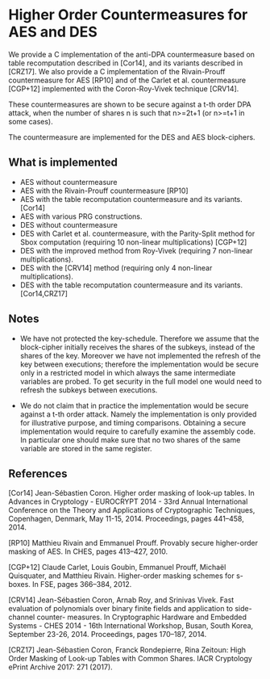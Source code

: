 Higher Order Countermeasures for AES and DES
======

We provide a C implementation of the anti-DPA countermeasure based on table recomputation described in [Cor14], and its variants described in [CRZ17]. We also provide a C implementation of the Rivain-Prouff countermeasure for AES [RP10] and of the Carlet et al. countermeasure [CGP+12] implemented with the Coron-Roy-Vivek technique [CRV14].

These countermeasures are shown to be secure against a t-th order DPA attack, when the number of shares n is such that n>=2t+1 (or n>=t+1 in some cases).

The countermeasure are implemented for the DES and AES block-ciphers.


What is implemented
-------------------

* AES without countermeasure
* AES with the Rivain-Prouff countermeasure [RP10]
* AES with the table recomputation countermeasure and its variants. [Cor14]
* AES with various PRG constructions. 
* DES without countermeasure
* DES with Carlet et al. countermeasure, with the Parity-Split method for Sbox computation (requiring 10 non-linear multiplications) [CGP+12]
* DES with the improved method from Roy-Vivek (requiring 7 non-linear multiplications).
* DES with the [CRV14] method (requiring only 4 non-linear multiplications). 
* DES with the table recomputation countermeasure and its variants. [Cor14,CRZ17]

Notes
----
* We have not protected the key-schedule. Therefore we assume that the block-cipher initially receives the shares of the subkeys, instead of the shares of the key. Moreover we have not implemented the refresh of the key between executions; therefore the implementation would be secure only in a restricted model in which always the same intermediate variables are probed. To get security in the full model one would need to refresh the subkeys between executions. 

* We do not claim that in practice the implementation would be secure against a t-th order attack. Namely the implementation is only provided for illustrative purpose, and timing comparisons. Obtaining a secure implementation would require to carefully examine the assembly code. In particular one should make sure that no two shares of the same variable are stored in the same register.

References
----------

[Cor14] Jean-Sébastien Coron. Higher order masking of look-up tables. In Advances in Cryptology - EUROCRYPT 2014 - 33rd Annual International Conference on the Theory and Applications of Cryptographic Techniques, Copenhagen, Denmark, May 11-15, 2014. Proceedings, pages 441–458, 2014.

[RP10] Matthieu Rivain and Emmanuel Prouff. Provably secure higher-order masking of AES. In CHES, pages 413–427, 2010.

[CGP+12] Claude Carlet, Louis Goubin, Emmanuel Prouff, Michaël Quisquater, and Matthieu Rivain. Higher-order masking schemes for s-boxes. In FSE, pages 366–384, 2012.

[CRV14] Jean-Sébastien Coron, Arnab Roy, and Srinivas Vivek. Fast evaluation of polynomials over binary finite fields and application to side-channel counter- measures. In Cryptographic Hardware and Embedded Systems - CHES 2014 - 16th International Workshop, Busan, South Korea, September 23-26, 2014. Proceedings, pages 170–187, 2014.

[CRZ17] Jean-Sébastien Coron, Franck Rondepierre, Rina Zeitoun:
High Order Masking of Look-up Tables with Common Shares. IACR Cryptology ePrint Archive 2017: 271 (2017).